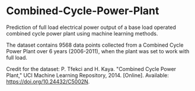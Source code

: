 # Combined-Cycle-Power-Plant
Prediction of full load electrical power output of a base load operated combined cycle power plant using machine learning methods.

The dataset contains 9568 data points collected from a Combined Cycle Power Plant over 6 years (2006-2011), when the plant was set to work with full load.

Credit for the dataset: P. Tfekci and H. Kaya. "Combined Cycle Power Plant," UCI Machine Learning Repository, 2014. [Online]. Available: https://doi.org/10.24432/C5002N.
